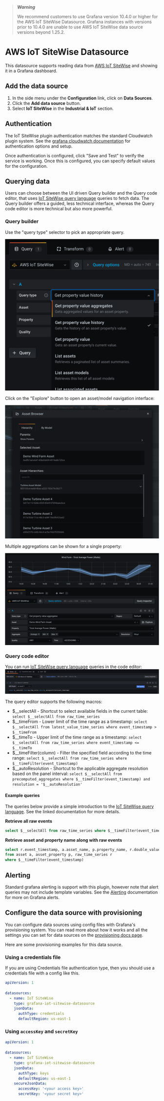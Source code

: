 > ***Warning***
>
> We recommend customers to use Grafana version 10.4.0 or higher for the AWS IoT SiteWise Datasource. Grafana instances with versions prior to 10.4.0 are unable to use AWS IoT SiteWise data source versions beyond 1.25.2.

# AWS IoT SiteWise Datasource

This datasource supports reading data from [AWS IoT SiteWise](https://aws.amazon.com/iot-sitewise/) and showing it in a Grafana dashboard.

## Add the data source

1. In the side menu under the **Configuration** link, click on **Data Sources**.
1. Click the **Add data source** button.
1. Select **IoT SiteWise** in the **Industrial & IoT** section.

## Authentication

The IoT SiteWise plugin authentication matches the standard Cloudwatch plugin system. See the [grafana cloudwatch documentation](https://grafana.com/docs/grafana/latest/datasources/cloudwatch/#authentication) for authentication options and setup.

Once authentication is configured, click "Save and Test" to verify the service is working. Once this is configured, you can specify default values for the configuration.

## Querying data

Users can choose between the UI driven Query builder and the Query code editor, that uses [IoT SiteWise query language](https://docs.aws.amazon.com/iot-sitewise/latest/userguide/sql.html) queries to fetch data. The Query builder offers a guided, less technical interface, whereas the Query code editor is more technical but also more powerful.

### Query builder

Use the "query type" selector to pick an appropriate query.

![query-editor](https://raw.githubusercontent.com/grafana/iot-sitewise-datasource/main/docs/editor.png)

Click on the "Explore" button to open an asset/model navigation interface:

![query-editor](https://raw.githubusercontent.com/grafana/iot-sitewise-datasource/main/docs/explorer.png)

Multiple aggregations can be shown for a single property:

![query-editor](https://raw.githubusercontent.com/grafana/iot-sitewise-datasource/main/docs/editor2.png)

### Query code editor

You can run [IoT SiteWise query language](https://docs.aws.amazon.com/iot-sitewise/latest/userguide/sql.html) queries in the code editor:
![raw-query-editor](https://raw.githubusercontent.com/grafana/iot-sitewise-datasource/main/docs/editor-switch.png)

The query editor supports the following macros:

* $__selectAll - Shortcut to select available fields in the current table: `select $__selectAll from raw_time_series`
* $__timeFrom - Lower limit of the time range as a timestamp: `select $__selectAll from latest_value_time_series where event_timestamp > $__timeFrom`
* $__timeTo - Upper limit of the time range as a timestamp: `select $__selectAll from raw_time_series where event_timestamp <= $__timeTo`
* $__timeFilter(column) - Filter the specified field according to the time range: `select $__selectAll from raw_time_series where $__timeFilter(event_timestamp)`
* $__autoResolution - Shortcut to the applicable aggregate resolution based on the panel interval: `select $__selectAll from precomputed_aggregates where $__timeFilter(event_timestamp) and resolution = '$__autoResolution'`

#### Example queries

The queries below provide a simple introduction to the [IoT SiteWise query language](https://docs.aws.amazon.com/iot-sitewise/latest/userguide/sql.html). See the linked documentation for more details.

**Retrieve all raw events**

```sql
select $__selectAll from raw_time_series where $__timeFilter(event_timestamp)
```

**Retrieve asset and property name along with raw events**

```sql
select r.event_timestamp, a.asset_name, p.property_name, r.double_value
from asset a, asset_property p, raw_time_series r
where $__timeFilter(event_timestamp)
```

## Alerting

Standard grafana alerting is support with this plugin, however note that alert queries may not include template variables.
See the [Alerting](https://grafana.com/docs/grafana/latest/alerting/alerts-overview/) documentation for more on Grafana alerts.

## Configure the data source with provisioning

You can configure data sources using config files with Grafana's provisioning system. You can read more about how it works and all the settings you can set for data sources on the [provisioning docs page](https://grafana.com/docs/grafana/latest/administration/provisioning/).

Here are some provisioning examples for this data source.

### Using a credentials file

If you are using Credentials file authentication type, then you should use a credentials file with a config like this.

```yaml
apiVersion: 1

datasources:
  - name: IoT SiteWise
    type: grafana-iot-sitewise-datasource
    jsonData:
      authType: credentials
      defaultRegion: us-east-1
```

### Using `accessKey` and `secretKey`

```yaml
apiVersion: 1

datasources:
  - name: IoT SiteWise
    type: grafana-iot-sitewise-datasource
    jsonData:
      authType: keys
      defaultRegion: us-east-1
    secureJsonData:
      accessKey: '<your access key>'
      secretKey: '<your secret key>'
```
